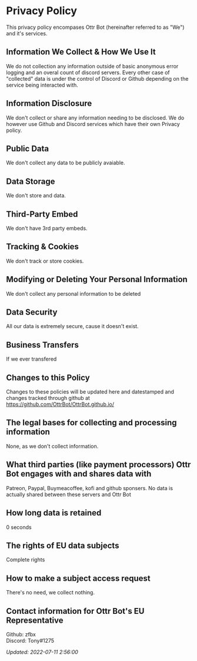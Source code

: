 # Privacy Policy

This privacy policy encompases Ottr Bot (hereinafter referred to as "We") and it's services.

## Information We Collect & How We Use It
We do not collection any information outside of basic anonymous error logging and an overal count of discord servers. Every other case of "collected" data is under the control of Discord or Github depending on the service being interacted with.

## Information Disclosure
We don't collect or share any information needing to be disclosed. We do however use Github and Discord services which have their own Privacy policy.

## Public Data
We don't collect any data to be publicly avaiable.

## Data Storage
We don't store and data.

## Third-Party Embed
We don't have 3rd party embeds.

## Tracking & Cookies
We don't track or store cookies.

## Modifying or Deleting Your Personal Information
We don't collect any personal information to be deleted

## Data Security
All our data is extremely secure, cause it doesn't exist.

## Business Transfers
If we ever transfered 

## Changes to this Policy
Changes to these policies will be updated here and datestamped and changes tracked through github at https://github.com/OttrBot/OttrBot.github.io/

## The legal bases for collecting and processing information
None, as we don't collect information.

## What third parties (like payment processors) Ottr Bot engages with and shares data with
Patreon, Paypal, Buymeacoffee, kofi and github sponsers. No data is actually shared between these servers and Ottr Bot

## How long data is retained
0 seconds

## The rights of EU data subjects
Complete rights

## How to make a subject access request
There's no need, we collect nothing.

## Contact information for Ottr Bot's EU Representative
Github: zfbx<br>
Discord: Tony#1275<br>

*Updated: 2022-07-11 2:56:00*